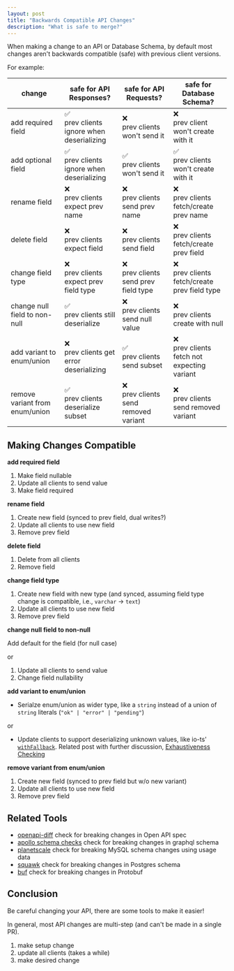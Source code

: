 ```yaml
---
layout: post
title: "Backwards Compatible API Changes"
description: "What is safe to merge?"
---
```


When making a change to an API or Database Schema, by default most changes
aren't backwards compatible (safe) with previous client versions.

For example:

| change                         | safe for API Responses?                        | safe for API Requests?                    | safe for Database Schema?                         |
| ------------------------------ | ---------------------------------------------- | ----------------------------------------- | ------------------------------------------------- |
| add required field             | ✅<br/> prev clients ignore when deserializing | ❌<br/> prev clients won't send it        | ❌<br/> prev client won't create with it          |
| add optional field             | ✅<br/> prev clients ignore when deserializing | ✅<br/> prev clients won't send it        | ✅<br/> prev clients won't create with it         |
| rename field                   | ❌<br/> prev clients expect prev name          | ❌<br/> prev clients send prev name       | ❌<br/> prev clients fetch/create prev name       |
| delete field                   | ❌<br/> prev clients expect field              | ❌<br/> prev clients send field           | ❌<br/> prev clients fetch/create prev field      |
| change field type              | ❌<br/> prev clients expect prev field type    | ❌<br/> prev clients send prev field type | ❌<br/> prev clients fetch/create prev field type |
| change null field to non-null  | ✅<br/> prev clients still deserialize         | ❌<br/> prev clients send null value      | ❌<br/> prev clients create with null             |
| add variant to enum/union      | ❌<br/> prev clients get error deserializing   | ✅<br/> prev clients send subset          | ❌<br/> prev clients fetch not expecting variant  |
| remove variant from enum/union | ✅<br/> prev clients deserialize subset        | ❌<br/> prev clients send removed variant | ❌<br/> prev clients send removed variant         |

## Making Changes Compatible

**add required field**

1. Make field nullable
2. Update all clients to send value
3. Make field required

**rename field**

1. Create new field (synced to prev field, dual writes?)
2. Update all clients to use new field
3. Remove prev field

**delete field**

1. Delete from all clients
2. Remove field

**change field type**

1. Create new field with new type (and synced, assuming field type change is compatible, i.e., `varchar` -> `text`)
2. Update all clients to use new field
3. Remove prev field

**change null field to non-null**

Add default for the field (for null case)

or

1. Update all clients to send value
2. Change field nullability

**add variant to enum/union**

- Serialze enum/union as wider type, like a `string` instead of a union of `string` literals (`"ok" | "error" | "pending"`)

or

- Update clients to support deserializing unknown values, like io-ts' [`withFallback`](https://gcanti.github.io/io-ts-types/modules/withFallback.ts.html).
  Related post with further discussion, [Exhaustiveness Checking](/2019/09/15/exhaustiveness-checking/)

**remove variant from enum/union**

1. Create new field (synced to prev field but w/o new variant)
2. Update all clients to use new field
3. Remove prev field

## Related Tools

- [openapi-diff](https://github.com/Azure/openapi-diff) check for breaking changes in Open API spec
- [apollo schema checks](https://www.apollographql.com/docs/graphos/delivery/schema-checks/) check for breaking changes in graphql schema
- [planetscale](https://planetscale.com/blog/safely-dropping-mysql-tables) check for breaking MySQL schema changes using usage data
- [squawk](https://github.com/sbdchd/squawk) check for breaking changes in Postgres schema
- [buf](https://docs.buf.build/breaking/rules) check for breaking changes in Protobuf

## Conclusion

Be careful changing your API, there are some tools to make it easier!

In general, most API changes are multi-step (and can't be made in a single PR).

1. make setup change
2. update all clients (takes a while)
3. make desired change
